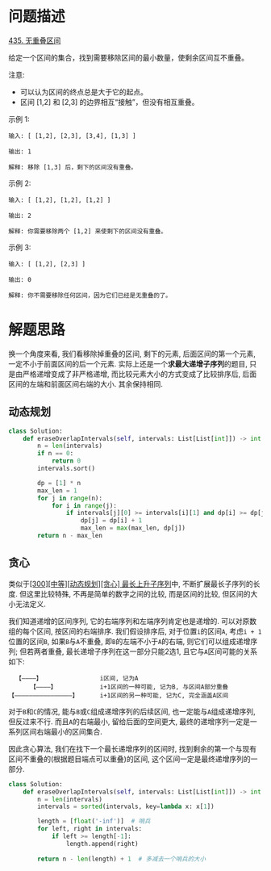 # 问题描述

[435. 无重叠区间](https://leetcode-cn.com/problems/non-overlapping-intervals/)

给定一个区间的集合，找到需要移除区间的最小数量，使剩余区间互不重叠。

注意:

- 可以认为区间的终点总是大于它的起点。
- 区间 [1,2] 和 [2,3] 的边界相互“接触”，但没有相互重叠。

示例 1:
```
输入: [ [1,2], [2,3], [3,4], [1,3] ]

输出: 1

解释: 移除 [1,3] 后，剩下的区间没有重叠。
```

示例 2:
```
输入: [ [1,2], [1,2], [1,2] ]

输出: 2

解释: 你需要移除两个 [1,2] 来使剩下的区间没有重叠。
```

示例 3:
```
输入: [ [1,2], [2,3] ]

输出: 0

解释: 你不需要移除任何区间，因为它们已经是无重叠的了。
```

# 解题思路

换一个角度来看, 我们看移除掉重叠的区间, 剩下的元素, 后面区间的第一个元素, 一定不小于前面区间的后一个元素. 实际上还是一个**求最大递增子序列**的题目, 只是由严格递增变成了非严格递增, 而比较元素大小的方式变成了比较排序后, 后面区间的左端和前面区间右端的大小. 其余保持相同.

## 动态规划

```python
class Solution:
    def eraseOverlapIntervals(self, intervals: List[List[int]]) -> int:
        n = len(intervals)
        if n == 0:
            return 0
        intervals.sort()

        dp = [1] * n
        max_len = 1
        for j in range(n):
            for i in range(j):
                if intervals[j][0] >= intervals[i][1] and dp[i] >= dp[j]:
                    dp[j] = dp[i] + 1
                    max_len = max(max_len, dp[j])
        return n - max_len
```

## 贪心

类似于[[300][中等][动态规划][贪心] 最长上升子序列](/docs/problems/数组/300-最长上升子序列.md)中, 不断扩展最长子序列的长度. 但这里比较特殊, 不再是简单的数字之间的比较, 而是区间的比较, 但区间的大小无法定义.

我们知道递增的区间序列, 它的右端序列和左端序列肯定也是递增的. 可以对原数组的每个区间, 按区间的右端排序. 我们假设排序后, 对于位置`i`的区间`A`, 考虑`i + 1`位置的区间`B`, 如果`B`与`A`不重叠, 即`B`的左端不小于`A`的右端, 则它们可以组成递增序列; 但若两者重叠, 最长递增子序列在这一部分只能2选1, 且它与`A`区间可能的关系如下:

```
  【————】                i区间, 记为A
      【————】            i+1区间的一种可能, 记为B, 与区间A部分重叠
【————————————————】      i+1区间的另一种可能, 记为C, 完全涵盖A区间
```

对于`B`和`C`的情况, 能与`B`或`C`组成递增序列的后续区间, 也一定能与`A`组成递增序列, 但反过来不行. 而且`A`的右端最小, 留给后面的空间更大, 最终的递增序列一定是一系列区间右端最小的区间集合.

因此贪心算法, 我们在找下一个最长递增序列的区间时, 找到剩余的第一个与现有区间不重叠的(根据题目端点可以重叠)的区间, 这个区间一定是最终递增序列的一部分.

```python
class Solution:
    def eraseOverlapIntervals(self, intervals: List[List[int]]) -> int:
        n = len(intervals)
        intervals = sorted(intervals, key=lambda x: x[1])

        length = [float('-inf')]  # 哨兵
        for left, right in intervals:
            if left >= length[-1]:
                length.append(right)
        
        return n - len(length) + 1  # 多减去一个哨兵的大小
```
